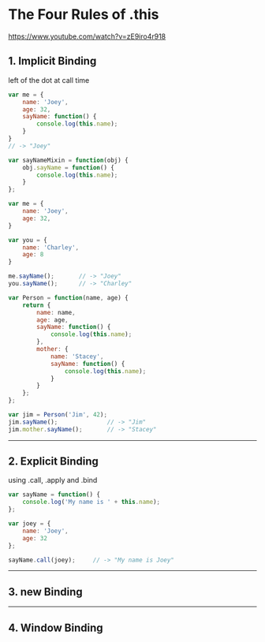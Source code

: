 # The Four Rules of .this
https://www.youtube.com/watch?v=zE9iro4r918

## 1. Implicit Binding
left of the dot at call time  
```javascript
var me = {
    name: 'Joey',
    age: 32,
    sayName: function() {
        console.log(this.name);
    }
}
// -> "Joey"
```
```javascript
var sayNameMixin = function(obj) {
    obj.sayName = function() {
        console.log(this.name);
    }
};

var me = {
    name: 'Joey',
    age: 32,
}

var you = {
    name: 'Charley',
    age: 8
}

me.sayName();       // -> "Joey"
you.sayName();      // -> "Charley"
```
```javascript
var Person = function(name, age) {
    return {
        name: name,
        age: age,
        sayName: function() {
            console.log(this.name);
        },
        mother: {
            name: 'Stacey',
            sayName: function() {
                console.log(this.name);
            }
        }
    };
};

var jim = Person('Jim', 42);
jim.sayName();              // -> "Jim"
jim.mother.sayName();       // -> "Stacey"
```

---

## 2. Explicit Binding
using .call, .apply and .bind

```javascript
var sayName = function() {
    console.log('My name is ' + this.name);
};

var joey = {
    name: 'Joey',
    age: 32
};

sayName.call(joey);     // -> "My name is Joey"
```

---

## 3. new Binding

---

## 4. Window Binding